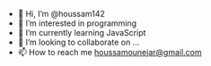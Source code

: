 - 👋 Hi, I’m @houssam142
- 👀 I’m interested in programming
- 🌱 I’m currently learning JavaScript
- 💞️ I’m looking to collaborate on ...
- 📫 How to reach me houssamounejar@gmail.com

<!---
houssam142/houssam142 is a ✨ special ✨ repository because its `README.md` (this file) appears on your GitHub profile.
You can click the Preview link to take a look at your changes.
--->
